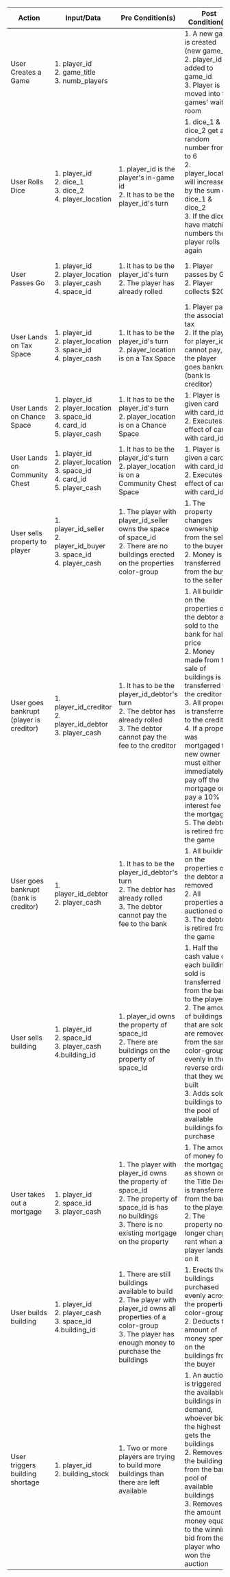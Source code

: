| Action                                  | Input/Data                                                                        | Pre Condition(s)                                                                                                                                                                 | Post Condition(s)                                                                                                                                                                                                                                                                                                                                                                                  | API Endpoint |
|-----------------------------------------|-----------------------------------------------------------------------------------|----------------------------------------------------------------------------------------------------------------------------------------------------------------------------------|----------------------------------------------------------------------------------------------------------------------------------------------------------------------------------------------------------------------------------------------------------------------------------------------------------------------------------------------------------------------------------------------------|--------------|
| User Creates a Game                     | 1. player_id<br>2. game_title<br>3. numb_players                                  |                                                                                                                                                                                  | 1. A new game is created (new game_id)<br>2. player_id is added to game_id<br>3. Player is moved into the games' waiting room                                                                                                                                                                                                                                                                      | POST/games/create <br> {game_title, numb_players} <br> (player_id available in session)|
| User Rolls Dice                         | 1. player_id<br>2. dice_1<br>3. dice_2<br>4. player_location                      | 1. player_id is the player's in-game id<br>2. It has to be the player_id's turn                                                                                                  | 1. dice_1 & dice_2 get a random number from 1 to 6<br>2. player_location will increase by the sum of dice_1 & dice_2<br>3. If the dice have matching numbers the player rolls again                                                                                                                                                                                                                | POST/games/:id/roll <br> {dice_1, dice_2,player_location} <br> (player_id is available in session, game_id in url)|
| User Passes Go                          | 1. player_id<br>2. player_location<br>3. player_cash<br>4. space_id               | 1. It has to be the player_id's turn<br>2. The player has already rolled                                                                                                         | 1. Player passes by Go<br>2. Player collects $200                                                                                                                                                                                                                                                                                                                                                  | POST/games/:id/go <br> {player_location, space_id, player_cash} <br> (player_id is available in session, game_id in url)|
| User Lands on Tax Space                 | 1. player_id<br>2. player_location<br>3. space_id<br>4. player_cash               | 1. It has to be the player_id's turn<br>2. player_location is on a Tax Space                                                                                                     | 1. Player pays the associated tax<br>2. If the player for player_id cannot pay, the player goes bankrupt (bank is creditor)                                                                                                                                                                                                                                                                        | POST/games/:id/tax <br> {player_location, space_id, player_cash} <br> (player_id is available in session, game_id in url)|
| User Lands on Chance Space              | 1. player_id<br>2. player_location<br>3. space_id<br>4. card_id<br>5. player_cash | 1. It has to be the player_id's turn<br>2. player_location is on a Chance Space                                                                                                  | 1. Player is given card with card_id<br>2. Executes effect of card with card_id                                                                                                                                                                                                                                                                                                                    | POST/games/:id/chance <br> {player_location, space_id, player_cash, card_id} <br> (player_id is available in session, game_id in url)|
| User Lands on Community Chest           | 1. player_id<br>2. player_location<br>3. space_id<br>4. card_id<br>5. player_cash | 1. It has to be the player_id's turn<br>2. player_location is on a Community Chest Space                                                                                         | 1. Player is given a card with card_id<br>2. Executes effect of card with card_id                                                                                                                                                                                                                                                                                                                  | POST/games/:id/chest <br> {player_location, space_id, player_cash, card_id} <br> (player_id is available in session, game_id in url)|
| User sells property to player           | 1. player_id_seller<br>2. player_id_buyer<br>3. space_id<br>4. player_cash        | 1. The player with player_id_seller owns the space of space_id<br>2. There are no buildings erected on the properties color-group                                                | 1. The property changes ownership from the seller to the buyer<br>2. Money is transferred from the buyer to the seller                                                                                                                                                                                                                                                                             | POST/games/:id/sellprop <br> {player_id_seller, player_id_buyer, space_id, player_cash} <br> (player_id is available in session, game_id in url)|
| User goes bankrupt (player is creditor) | 1. player_id_creditor<br>2. player_id_debtor<br>3. player_cash                    | 1. It has to be the player_id_debtor's turn<br>2. The debtor has already rolled<br>3. The debtor cannot pay the fee to the creditor                                              | 1. All buildings on the properties of the debtor are sold to the bank for half price<br>2. Money made from the sale of buildings is transferred to the creditor<br>3. All property is transferred to the creditor<br>4. If a property was mortgaged the new owner must either immediately pay off the mortgage or pay a 10% interest fee on the mortgage<br>5. The debtor is retired from the game | POST/games/:id/plcreditor <br> {player_id_creditor, player_id_debtor, player_cash} <br> (game_id in url)|
| User goes bankrupt (bank is creditor)   | 1. player_id_debtor<br>2. player_cash                                             | 1. It has to be the player_id_debtor's turn<br>2. The debtor has already rolled<br>3. The debtor cannot pay the fee to the bank                                                  | 1. All buildings on the properties of the debtor are removed<br>2. All properties are auctioned off<br>3. The debtor is retired from the game                                                                                                                                                                                                                                                      | POST/games/:id/bacrediotor <br> {player_id_debtor, player_cash} <br> (game_id in url)|
| User sells building                     | 1. player_id<br>2. space_id<br>3. player_cash<br>4.building_id                    | 1. player_id owns the property of space_id<br>2. There are buildings on the property of space_id                                                                                 | 1. Half the cash value of each building sold is transferred from the bank to the player<br>2. The amount of buildings that are sold are removed from the same color-group evenly in the reverse order that they were built<br>3. Adds sold buildings to the pool of available buildings for purchase                                                                                               | POST/games/:id/sellbuild <br> {player_cash, space_id, building_id} <br> (player_id is available in session, game_id in url)|
| User takes out a mortgage               | 1. player_id<br>2. space_id<br>3. player_cash                                     | 1. The player with player_id owns the property of space_id<br>2. The property of space_id is has no buildings<br>3. There is no existing mortgage on the property                | 1. The amount of money for the mortgage, as shown on the Title Deed, is transferred from the bank to the player<br>2. The property no longer charges rent when a player lands on it                                                                                                                                                                                                                | POST/games/:id/mortage <br> {space_id, player_cash} <br> (player_id is available in session, game_id in url)|
| User builds building                    | 1. player_id<br>2. player_cash<br>3. space_id<br>4.building_id                    | 1. There are still buildings available to build<br>2. The player with player_id owns all properties of a color-group<br>3. The player has enough money to purchase the buildings | 1. Erects the buildings purchased evenly across the properties color-group<br>2. Deducts the amount of money spent on the buildings from the buyer                                                                                                                                                                                                                                                 | POST/games/:id/build <br> {space_id, player_cash, building_id} <br> (player_id is available in session, game_id in url)|
| User triggers building shortage         | 1. player_id<br>2. building_stock                                                 | 1. Two or more players are trying to build more buildings than there are left available                                                                                          | 1. An auction is triggered for the available buildings in demand, whoever bids the highest gets the buildings<br>2. Removes the buildings from the banks pool of available buildings<br>3. Removes the amount of money equal to the winning bid from the player who won the auction                                                                                                                | POST/games/:id/buildshort <br> {building_stock} <br> (player_id is available in session, game_id in url)|
